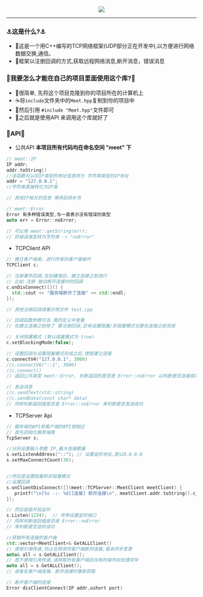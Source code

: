 <div align=center>
  <img src="https://capsule-render.vercel.app/api?type=Waving&color=timeGradient&height=200&animation=fadeIn&section=header&text=山水有“相逢”&fontSize=60" />
</div>

---

### ⚓这是什么?⚓ ###

- 🥗这是一个用C++编写的TCP网络框架(UDP部分正在开发中),以方便进行网络数据交换,通信。
- 🥟框架以注册回调的方式,获取远程网络消息,断开消息，错误消息

### 🌭我要怎么才能在自己的项目里面使用这个库?🌭 ###

- 🍵很简单, 先将这个项目克隆到你的项目所在的计算机上
- ☕将`include`文件夹中的`Meet.hpp`复制到你的项目中
- 🍺然后引用 `#include "Meet.hpp"`文件即可
- 🍻之后就是使用API 来调用这个库就好了

### 🥽API🥽 ###

- 公共API **本项目所有代码均在命名空间 "meet" 下**


```cpp
// meet::IP
IP addr;
addr.toString()
//该函数可以将IP类型的地址信息转为 字符串类型的IP地址
addr = "127.0.0.1";
//字符串直接转化为IP类

// 其他IP相关的信息 等待后续补充

// meet::Error
Error 有多种错误类型,与一直表示没有错误的类型
auto err = Error::noError;

// 可以用 meet::getString(err);
// 将错误类型转为字符串 -> "noError"

```

- TCPClient API

```cpp
// 建立客户端类，进行所有的客户端操作
TCPClient c;

// 注册事件回调,在创建类后，建立连接之前进行
// 比如 注册 被动断开连接时的回调
c.onDisConnect([]() {
  std::cout << "服务端断开了连接" << std::endl;
});

// 其他注册回调请看示例文件 test.cpp

// 回调函数参数可去 类的定义中查看
// 在建立连接之前除了 要注册回调,还有设置阻塞/非阻塞模式也要在连接之前完成

// 关闭阻塞模式 (默认阻塞模式为 true)
c.setBlockingMode(false);

// 设置回调与设置阻塞模式完成之后,便是建立连接
c.connectV4("127.0.0.1", 3000)
//c.connectV6("::1", 3000)
//c.connect()
// 返回公共类型 meet::Error, 判断返回的是否是 Error::noError 以判断是否连接成功

// 发送消息
//c.sendText(std::string)
//c.sendData(const char* data)
// 同样判断返回值是否是 Error::noError 来判断是否发送成功

```

- TCPServer Api

```cpp
// 服务端的API和客户端的API很相近
// 首先初始化服务端类
TcpServer s;

//分别设置输入参数 IP,最大连接数量
s.setListenAddress("::"); // 设置监听地址,默认0.0.0.0
s.setMaxConnectCount(30);


//然后是设置阻塞和非阻塞模式
//设置回调
s.onClientDisConnect([](meet::TCPServer::MeetClient meetClient) {
   printf("\n[%s -:- %d][连接] 断开连接\n", meetClient.addr.toString().c_str(), meetClient.port);
});

// 然后就是开启监听
s.Listen(1234);  // 传参设置监听端口
// 同样判断返回值是否是 Error::noError
// 来判断是否监听成功

//获取所有连接的客户端
std::vector<MeetClient>& GetALLClient()
// 使用引用传递,防止在修改时客户端断开连接,值未同步变更
auto& all = s.GetALLClient();
// 若不使用引用传递,请获取所有客户端后在耗时操作前处理完毕
auto all = s.GetALLClient();
// 或者在客户端连接、断开连接时重新获取

// 断开客户端的连接
Error disClientConnect(IP addr,ushort port)

```
